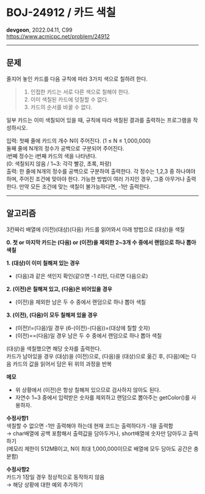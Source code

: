 # BOJ-24912 / 카드 색칠
**devgeon**, 2022.04.11, C99  
https://www.acmicpc.net/problem/24912

-------

## 문제
줄지어 놓인 카드를 다음 규칙에 따라 3가지 색으로 칠하려 한다.  
> 1. 인접한 카드는 서로 다른 색으로 칠해야 한다.  
> 2. 이미 색칠된 카드에 덧칠할 수 없다.  
> 3. 카드의 순서를 바꿀 수 없다.  

일부 카드는 이미 색칠되어 있을 때, 규칙에 따라 색칠된 결과를 출력하는 프로그램을 작성하시오.  

입력: 첫째 줄에 카드의 개수 N이 주어진다. (1 ≤ N ≤ 1,000,000)  
     둘째 줄에 N개의 정수가 공백으로 구분되어 주어진다.  
     i번쩨 정수는 i번째 카드의 색을 나타낸다.  
     (0: 색칠되지 않음 / 1~3: 각각 빨강, 초록, 파랑)  
출력: 한 줄에 N개의 정수를 공백으로 구분하여 출력한다.
     각 정수는 1,2,3 중 하나여야 하며, 주어진 조건에 맞아야 한다.
     가능한 방법이 여러 가지인 경우, 그중 아무거나 출력한다.
     만약 모든 조건에 맞는 색칠이 불가능하다면, -1만 출력한다.

-------

## 알고리즘

3칸짜리 배열에 (이전)(대상)(다음) 카드를 읽어와서 아래 방법으로 (대상)을 색칠

**0. 첫 or 마지막 카드는 (다음) or (이전)을 제외한 2~3개 수 중에서 랜덤으로 하나 뽑아 색칠**

**1. (대상)이 이미 칠해져 있는 경우**
- (다음)과 같은 색인지 확인(같으면 -1 리턴, 다르면 다음으로)

**2. (이전)은 칠해져 있고, (다음)은 비어있을 경우**
- (이전)을 제외한 남은 두 수 중에서 랜덤으로 하나 뽑아 색칠

**3. (이전), (다음)이 모두 칠해져 있을 경우**
- (이전)!=(다음)일 경우 (6-(이전)-(다음))=(대상에 칠할 숫자)
- (이전)==(다음)일 경우 남은 두 수 중에서 랜덤으로 하나 뽑아 색칠

(대상)을 색칠했으면 해당 숫자를 출력한다.  
카드가 남아있을 경우 (대상)을 (이전)으로, (다음)을 (대상)으로 옮긴 후, (다음)에는 다음 카드의 값을 읽어서 담은 뒤 위의 과정을 반복

**메모**
- 위 상황에서 (이전)은 항상 칠해져 있으므로 검사하지 않아도 된다.
- 자연수 1~3 중에서 입력받은 숫자를 제외하고 랜덤으로 뽑아주는 getColor()를 사용하자.

**수정사항1**  
색칠할 수 없으면 -1만 출력해야 하는데 현재 코드는 출력하다가 -1을 출력함  
→ char배열에 공백 포함해서 출력값을 담아두거나, short배열에 숫자만 담아두고 출력하기  
(메모리 제한이 512MB이고, N이 최대 1,000,000이므로 배열에 모두 담아도 공간은 충분함)  

**수정사항2**  
카드가 1장일 경우 정상적으로 동작하지 않음  
→ 해당 상황에 대한 예외 추가하기  
